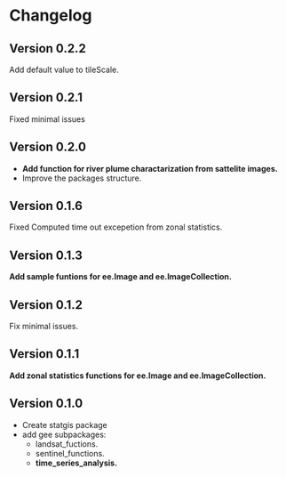 # Changelog

## Version 0.2.2
Add default value to tileScale.

## Version 0.2.1
Fixed minimal issues

## Version 0.2.0
- **Add function for river plume charactarization from sattelite images.**
- Improve the packages structure.

## Version 0.1.6
Fixed Computed time out excepetion from zonal statistics.

## Version 0.1.3
**Add sample funtions for ee.Image and ee.ImageCollection.**

## Version 0.1.2
Fix minimal issues.
## Version 0.1.1
**Add zonal statistics functions for ee.Image and ee.ImageCollection.**

## Version 0.1.0

- Create statgis package
- add gee subpackages:
  - landsat_fuctions.
  - sentinel_functions.
  - **time_series_analysis.**